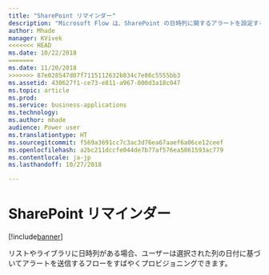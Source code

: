 ```yaml
---
title: "SharePoint リマインダー"
description: "Microsoft Flow は、SharePoint の日時列に関するアラートを設定するために使用できます。"
author: Mhade
manager: KVivek
<<<<<<< HEAD
ms.date: 10/22/2018
=======
ms.date: 11/20/2018
>>>>>>> 87e028547d07f7115112632b834c7e86c5555bb3
ms.assetid: 430627f1-ce73-e811-a967-000d3a18c047
ms.topic: article
ms.prod: 
ms.service: business-applications
ms.technology: 
ms.author: mhade
audience: Power user
ms.translationtype: HT
ms.sourcegitcommit: f569a3691cc7c3ac3d76ea67aaef6a06ce12ceef
ms.openlocfilehash: a2bc211dccfe044de7b77af576ea5861593ac779
ms.contentlocale: ja-jp
ms.lasthandoff: 10/27/2018

---
```

# <a name="sharepoint-remind-me"></a>SharePoint リマインダー


[!include[banner](../../includes/banner.md)]

リストやライブラリに日時列がある場合、ユーザーは選択された列の日付に基づいてアラートを送信するフローをすばやくプロビジョニングできます。 

